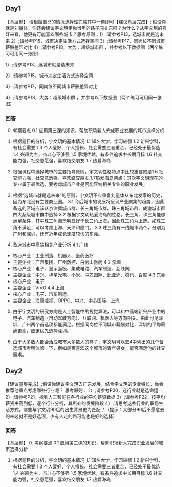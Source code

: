 ## Day1
【基层题】
请根据自己的情况选择性完成其中一题即可【建议基层完成】;
假设你就是刘量体，你还会建议宇文玥走你当年的路子闯关东吗？为什么？从宇文玥的喜好来看，他更有可能喜欢哪些城市？思考原则：1）;请参考P13，选城市就是选未来
2）;请参考P15，城市决定生活方式选择空间
3）;请参考P17，同岗位不同城市薪酬差异对比
4）;请参考P18，大势：超级城市群 ，并参考以下数据图（两个练习可用同一张图）

1）;请参考P13，选城市就是选未来

2）;请参考P15，城市决定生活方式选择空间

3）;请参考P17，同岗位不同城市薪酬差异对比

4）;请参考P18，大势：超级城市群 ，并参考以下数据图（两个练习可用同一张图）

### 回答
0. 考察要点
0.1 应用第三课的知识，帮助职场新人完成职业发展的城市选择分析

1. 根据题目的分析，宇文玥的基本情况
1.1 知名大学，学习较强
1.2 新兴学科，有社会需要
1.3 个人爱好、个人擅长、社会需要三者重合，已经处于最优选
1.4 兴趣为主，奋斗心不够强
1.5 家境优越，有条件追求中长期目标
1.6 社交能力强，社交意愿强，喜欢结交朋友
1.7 热爱海岛

2. 根据课程中选择城市的主要指导原则，宇文玥性格特点中比较重要的是1.6 社交能力强，社交意愿强，喜欢结交朋友,1.7热爱海岛两点；其次宇文玥现在的专业属于最优选，要考虑城市产业是否能容纳相关专业的职业发展。

3. 根据“选城市就是选未来”的原则，宇文玥不应重复刘量体从东北发家的历史，因为东北没有主要商业圈。
3.1 今后城市的发展将呈现产业聚集的趋势，因此备选的区域应该从京津冀城市群、长三角城市群、珠三角城市群、成渝城市群四大超级城市群中选择
3.2 根据宇文玥热爱海岛的性格，长三角、珠三角能够满足条件，其中珠三角海景明显好于长三角上海，因此珠三角为上选。如珠三角不满足，可以考虑上海、天津和厦门。
3.3 珠三角有一线城市两个，分别为广州和深圳，还有近年成长速度较快的东莞。

4. 备选城市中高端相关产业分析
4.1 广州
- 核心产业：工业制造、机器人、医药医疗
- 主要企业：广汽集团、广州数控、白云山医药
4.2 深圳
- 核心产业：电子、显示面板、集成电路、汽车制造、互联网
- 主要企业：中兴、华星光电、小米、中芯国际、比亚迪、腾讯、百度
4.3 东莞
- 核心产业：电子
- 主要企业：VIVO
4.4 上海
- 核心产业：电子、汽车制造、
- 主要企业：海康威视、OPPO、中兴、中芯国际、上汽

5. 由于宇文玥的研究方向是人工智能中的视觉算法，可以和中高端新兴产业中的电子、汽车制造（自动驾驶方向）、互联网、机器人等方向相关。由此可见深圳、广州两个首选项都能满足。根据同岗位不同城市薪酬对比，深圳的平均薪酬更高，应该优先选择深圳。

6. 由于大多数人都会活成城市大多数人的样子，宇文玥可以去4中列出的几个备选城市考察体验一下，例如是否喜欢这个城市的青年男女，能否满足他的社交需求。

## Day2
【建议基层完成】;假设你建议宇文玥去广东发展，结合宇文玥的专业特长，你会推荐他重点考虑哪些行业呢？
思考原则：
1）;请参考P20，选行业就是选命运
2）;请参考P21，找到人工智能在各行业的平均薪资数据
3）;请参考P22，按平均薪资由高到低，逐个行业分析，其所处的发展阶段
4）;请思考这些行业的职场生活方式，哪些与宇文玥90后的出生背景更为匹配？（提示：大部分90后不愿意去的未必就不是好选项，少有人走的路可能也是好的选择）


### 回答
【基层题】
0. 考察要点
0.1 应用第三课的知识，帮助职场新人完成职业发展的城市选择分析

1. 根据题目的分析，宇文玥的基本情况
1.1 知名大学，学习较强
1.2 新兴学科，有社会需要
1.3 个人爱好、个人擅长、社会需要三者重合，已经处于最优选
1.4 兴趣为主，奋斗心不够强
1.5 家境优越，有条件追求中长期目标
1.6 社交能力强，社交意愿强，喜欢结交朋友
1.7 热爱海岛
